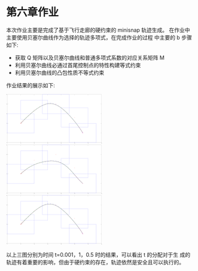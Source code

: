 <!--
 * @Author: your name
 * @Date: 2021-05-03 23:22:07
 * @LastEditTime: 2021-05-04 12:38:25
 * @LastEditors: Please set LastEditors
 * @Description: In User Settings Edit
 * @FilePath: /Motion-plan/第6章：软约束和硬约束下的轨迹优化/README.md
-->
# 第六章作业

本次作业主要是完成了基于飞行走廊的硬约束的 minisnap 轨迹生成。 在作业中主要使用贝塞尔曲线作为选择的轨迹多项式，在完成作业的过程 中主要的 b 步骤如下:

* 获取 Q 矩阵以及贝塞尔曲线和普通多项式系数的对应关系矩阵 M
* 利用贝塞尔曲线必通过首尾控制点的特性构建等式约束
* 利用贝塞尔曲线的凸包性质不等式约束

作业结果的展示如下:

<img src="pictures/1.png" style="zoom:25%;" />



<img src="pictures/2.png" style="zoom:25%;" />



<img src="pictures/3.png" style="zoom:25%;" />



以上三图分别为时间 t=0.001，1，0.5 时的结果，可以看出 t 的分配对于生 成的轨迹有着重要的影响，但由于硬约束的存在，轨迹依然是安全且可以执行的。